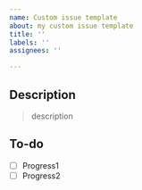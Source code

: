 ```yaml
---
name: Custom issue template
about: my custom issue template
title: ''
labels: ''
assignees: ''

---
```


## Description

> description

## To-do

* [ ] Progress1
* [ ] Progress2
